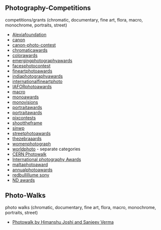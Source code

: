 Photography-Competitions
-------------------------

competitions/grants (chromatic, documentary, fine art, flora, macro, monochrome, portraits, street)

- [Alexiafoundation](https://www.alexiafoundation.org/grants)
- [canon](https://global.canon/en/newcosmos)
- [canon-photo-contest](https://photocontestinformation.com/category/canon-photo-contest/)
- [chromaticawards](https://chromaticawards.com/)
- [colorawards](https://www.colorawards.com/)
- [emergingphotographyawards](http://www.emergingphotographyawards.com/)
- [facesphotocontest](https://www.facesphotocontest.com/)
- [fineartphotoawards](https://fineartphotoawards.com/)
- [indiaphotographyawards](https://www.indiaphotographyawards.in/)
- [internationalfineartphoto](http://internationalfineartphoto.org/)
- [IAFORphotoawards](https://iaforphotoaward.org/)
- [macro](https://macro.competition.photography/en/)
- [monoawards](https://monoawards.com/)
- [monovisions](https://monovisionsawards.com/)
- [portraitawards](http://portraitphotoawards.net/)
- [portraitawards](https://portraitawards.childphotocompetition.com/)
- [pixcontests](https://pixcontests.com/chromatic)
- [shoottheframe](https://shoottheframe.com/)
- [sinwp](http://sinwp.com/flora/)
- [streetphotoawards](https://www.streetphotoawards.art/)
- [thezebraaards](https://thezebraawards.com/)
- [womenphotograph](https://www.womenphotograph.com)
- [worldphoto](http://www.worldphoto.org/about-the-sony-world-photography-awards/) - separate categories
- [CERN Photowalk](https://photowalk2018.web.cern.ch/)
- [International photography Awards](https://www.photoawards.com/)
- [maltaphotoaward](https://www.maltaphotoaward.com/)
- [annualphotoawards](https://annualphotoawards.com/)
- [redbullillume sony](http://www.redbullillume.com/)
- [ND awards](https://ndawards.net/)

Photo-Walks
-------------------------

photo walks (chromatic, documentary, fine art, flora, macro, monochrome, portraits, street)

- [Photowalk by Himanshu Joshi and Sanjeev Verma](https://www.eventshigh.com/detail/delhi/510316d27e02f269b560a3af6f40231e-portrait-photowalk?src=ecbox)
